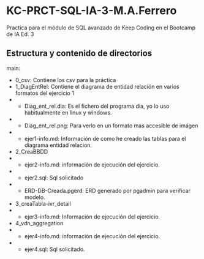 # KC-PRCT-SQL-IA-3-M.A.Ferrero
Practica para el módulo de SQL avanzado de Keep Coding en el Bootcamp de IA Ed. 3


## Estructura y contenido de directorios
main:
* 0_csv: Contiene los csv para la práctica
* 1_DiagEntRel: Contiene el diagrama de entidad relación en varios formatos del ejercicio 1
* * Diag_ent_rel.dia: Es el fichero del programa dia, yo lo uso habitualmente en linux y windows.
* * Diag_ent_rel.png: Para verlo en un formato mas accesible de imágen
* * ejer1-info.md: Información de como he creado las tablas para el diagrama entidad relacion.
* 2_CreaBBDD
* * ejer2-info.md: información de ejecución del ejercicio.
* * ejer2.sql: Sql solicitado
* * ERD-DB-Creada.pgerd: ERD generado por pgadmin para verificar modelo.
* 3_creaTabla-ivr_detail
* * ejer3-info.md: Información de ejecución del ejercicio.
* 4_vdn_aggregation
* * ejer4-info.md: información de ejecución del ejercicio.
* * ejer4.sql: Sql solicitado.
